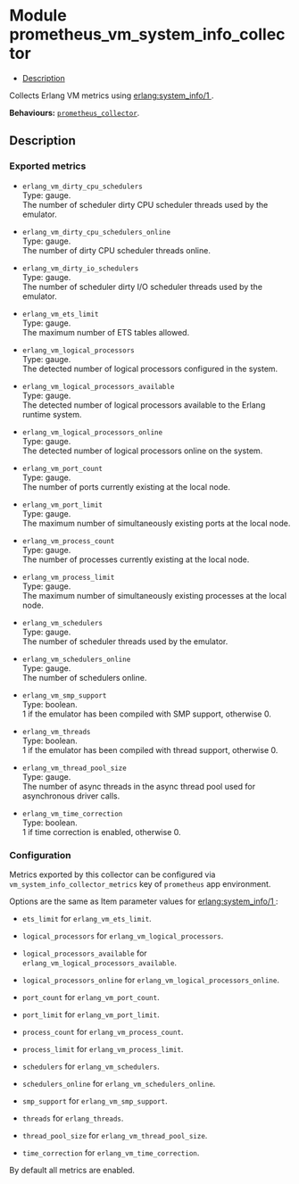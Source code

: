 

# Module prometheus_vm_system_info_collector #
* [Description](#description)

Collects Erlang VM metrics using
[
erlang:system_info/1
](http://erlang.org/doc/man/erlang.md#system_info-1).

__Behaviours:__ [`prometheus_collector`](prometheus_collector.md).

<a name="description"></a>

## Description ##


### <a name="Exported_metrics">Exported metrics</a> ###


* `erlang_vm_dirty_cpu_schedulers`<br />
Type: gauge.<br />
The number of scheduler dirty CPU scheduler threads used by the emulator.

* `erlang_vm_dirty_cpu_schedulers_online`<br />
Type: gauge.<br />
The number of dirty CPU scheduler threads online.

* `erlang_vm_dirty_io_schedulers`<br />
Type: gauge.<br />
The number of scheduler dirty I/O scheduler threads used by the emulator.

* `erlang_vm_ets_limit`<br />
Type: gauge.<br />
The maximum number of ETS tables allowed.

* `erlang_vm_logical_processors`<br />
Type: gauge.<br />
The detected number of logical processors configured in the system.

* `erlang_vm_logical_processors_available`<br />
Type: gauge.<br />
The detected number of logical processors
available to the Erlang runtime system.

* `erlang_vm_logical_processors_online`<br />
Type: gauge.<br />
The detected number of logical processors online on the system.

* `erlang_vm_port_count`<br />
Type: gauge.<br />
The number of ports currently existing at the local node.

* `erlang_vm_port_limit`<br />
Type: gauge.<br />
The maximum number of simultaneously existing ports at the local node.

* `erlang_vm_process_count`<br />
Type: gauge.<br />
The number of processes currently existing at the local node.

* `erlang_vm_process_limit`<br />
Type: gauge.<br />
The maximum number of simultaneously existing processes
at the local node.

* `erlang_vm_schedulers`<br />
Type: gauge.<br />
The number of scheduler threads used by the emulator.

* `erlang_vm_schedulers_online`<br />
Type: gauge.<br />
The number of schedulers online.

* `erlang_vm_smp_support`<br />
Type: boolean.<br />
1 if the emulator has been compiled with SMP support, otherwise 0.

* `erlang_vm_threads`<br />
Type: boolean.<br />
1 if the emulator has been compiled with thread support, otherwise 0.

* `erlang_vm_thread_pool_size`<br />
Type: gauge.<br />
The number of async threads in the async thread pool
used for asynchronous driver calls.

* `erlang_vm_time_correction`<br />
Type: boolean.<br />
1 if time correction is enabled, otherwise 0.



### <a name="Configuration">Configuration</a> ###

Metrics exported by this collector can be configured via
`vm_system_info_collector_metrics` key of `prometheus` app environment.

Options are the same as Item parameter values for
[
erlang:system_info/1
](http://erlang.org/doc/man/erlang.md#system_info-1):

* `ets_limit` for `erlang_vm_ets_limit`.

* `logical_processors` for `erlang_vm_logical_processors`.

* `logical_processors_available` for
`erlang_vm_logical_processors_available`.

* `logical_processors_online` for `erlang_vm_logical_processors_online`.

* `port_count` for `erlang_vm_port_count`.

* `port_limit` for `erlang_vm_port_limit`.

* `process_count` for `erlang_vm_process_count`.

* `process_limit` for `erlang_vm_process_limit`.

* `schedulers` for `erlang_vm_schedulers`.

* `schedulers_online` for `erlang_vm_schedulers_online`.

* `smp_support` for `erlang_vm_smp_support`.

* `threads` for `erlang_threads`.

* `thread_pool_size` for `erlang_vm_thread_pool_size`.

* `time_correction` for `erlang_vm_time_correction`.


By default all metrics are enabled.